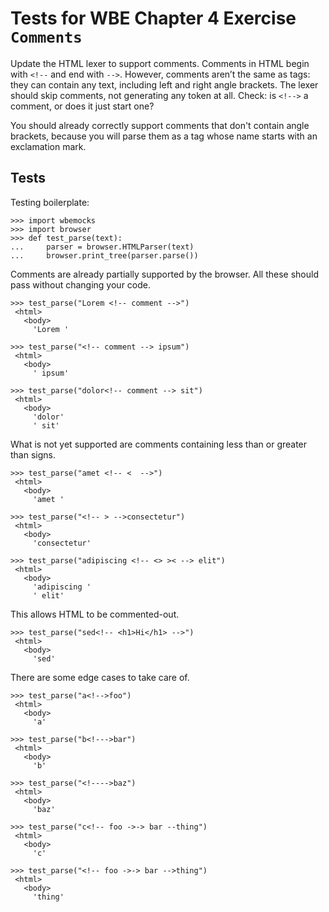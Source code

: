 Tests for WBE Chapter 4 Exercise `Comments`
===========================================

Update the HTML lexer to support comments. Comments in HTML begin with
`<!--` and end with `-->`. However, comments aren’t the same as tags:
they can contain any text, including left and right angle brackets.
The lexer should skip comments, not generating any token at all.
Check: is `<!-->` a comment, or does it just start one?

You should already correctly support comments that don't contain angle
brackets, because you will parse them as a tag whose name starts with
an exclamation mark.

Tests
-----

Testing boilerplate:

    >>> import wbemocks 
    >>> import browser
    >>> def test_parse(text):
    ...     parser = browser.HTMLParser(text)
    ...     browser.print_tree(parser.parse())


Comments are already partially supported by the browser.
All these should pass without changing your code.

    >>> test_parse("Lorem <!-- comment -->")
     <html>
       <body>
         'Lorem '

    >>> test_parse("<!-- comment --> ipsum")
     <html>
       <body>
         ' ipsum'

    >>> test_parse("dolor<!-- comment --> sit")
     <html>
       <body>
         'dolor'
         ' sit'

What is not yet supported are comments containing less than or greater than
  signs.

    >>> test_parse("amet <!-- <  -->")
     <html>
       <body>
         'amet '

    >>> test_parse("<!-- > -->consectetur")
     <html>
       <body>
         'consectetur'

    >>> test_parse("adipiscing <!-- <> >< --> elit")
     <html>
       <body>
         'adipiscing '
         ' elit'

This allows HTML to be commented-out.

    >>> test_parse("sed<!-- <h1>Hi</h1> -->")
     <html>
       <body>
         'sed'

There are some edge cases to take care of.

    >>> test_parse("a<!-->foo")
     <html>
       <body>
         'a'
    
    >>> test_parse("b<!--->bar")
     <html>
       <body>
         'b'

    >>> test_parse("<!---->baz")
     <html>
       <body>
         'baz'

    >>> test_parse("c<!-- foo ->-> bar --thing")
     <html>
       <body>
         'c'

    >>> test_parse("<!-- foo ->-> bar -->thing")
     <html>
       <body>
         'thing'
